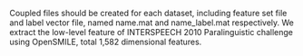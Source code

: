 Coupled files should be created for each dataset, including feature set file and label vector file, named name.mat and name_label.mat respectively.
We extract the low-level feature of INTERSPEECH 2010 Paralinguistic challenge using OpenSMILE, total 1,582 dimensional features.
